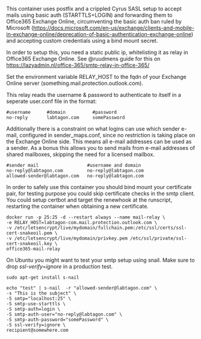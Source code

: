 This container uses postfix and a crippled Cyrus SASL setup to accept mails using basic auth (STARTTLS+LOGIN) and
forwarding them to Office365 Exchange Online, circumventing the basic auth ban ruled by Microsoft 
(https://docs.microsoft.com/en-us/exchange/clients-and-mobile-in-exchange-online/deprecation-of-basic-authentication-exchange-online)
and accepting custom credentials using a bind mount secret.

In order to setup this, you need a static public ip, whitelisting it as relay in Office365 Exchange Online.
See @ruudmens guide for this on https://lazyadmin.nl/office-365/smtp-relay-in-office-365/

Set the environment variable RELAY_HOST to the fqdn of your Exchange Online server (something.mail.protection.outlook.com).

This relay reads the username & password to authenticate to itself in a seperate user.conf file in the format:
```
#username      #domain          #password
no-reply       labtagon.com     somePassword
```

Additionally there is a constraint on what logins can use which sender e-mail, configured in sender_maps.conf, 
since no restriction is taking place on the Exchange Online side. This means all e-mail addresses can be used as a sender.
As a bonus this allows you to send mails from e-mail addresses of shared mailboxes, skipping the need for a licensed mailbox.
```
#sender mail                  #username and domain
no-reply@labtagon.com         no-reply@labtagon.com
allowed-sender@labtagon.com   no-reply@labtagon.com
```

In order to safely use this container you should bind mount your certificate pair, for testing purpose you could skip certificate checks in the smtp client.
You could setup certbot and target the renewhook at the runscript, restarting the container when obtaining a new certificate.

```
docker run -p 25:25 -d --restart always --name mail-relay \
-e RELAY_HOST=labtagon-com.mail.protection.outlook.com \
-v /etc/letsencrypt/live/mydomain/fullchain.pem:/etc/ssl/certs/ssl-cert-snakeoil.pem \
-v /etc/letsencrypt/live/mydomain/privkey.pem /etc/ssl/private/ssl-cert-snakeoil.key \
office365-mail-relay
```

On Ubuntu you might want to test your smtp setup using snail. Make sure to drop *ssl-verify=ignore* in a production test.
```
sudo apt-get install s-nail

echo "test" | s-nail  -r "allowed-sender@labtagon.com" \
-s "This is the subject" \
-S smtp="localhost:25" \
-S smtp-use-starttls \
-S smtp-auth=login \
-S smtp-auth-user="no-reply@labtagon.com" \
-S smtp-auth-password="somePassword" \
-S ssl-verify=ignore \
recipient@somewhere.com
 ```
